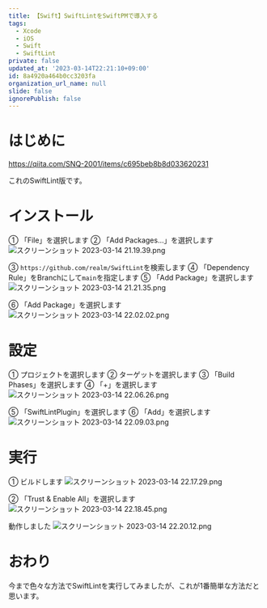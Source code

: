 ```yaml
---
title: 【Swift】SwiftLintをSwiftPMで導入する
tags:
  - Xcode
  - iOS
  - Swift
  - SwiftLint
private: false
updated_at: '2023-03-14T22:21:10+09:00'
id: 8a4920a464b0cc3203fa
organization_url_name: null
slide: false
ignorePublish: false
---
```

# はじめに

https://qiita.com/SNQ-2001/items/c695beb8b8d033620231

これのSwiftLint版です。

# インストール
① 「File」を選択します
② 「Add Packages...」を選択します
![スクリーンショット 2023-03-14 21.19.39.png](https://qiita-image-store.s3.ap-northeast-1.amazonaws.com/0/1745371/44a45d2d-6afc-9301-7070-3a24bee7d6f9.png)

③ `https://github.com/realm/SwiftLint`を検索します
④ 「Dependency Rule」をBranchにして`main`を指定します
⑤ 「Add Package」を選択します
![スクリーンショット 2023-03-14 21.21.35.png](https://qiita-image-store.s3.ap-northeast-1.amazonaws.com/0/1745371/59b15c02-d268-d1ed-6c49-d82d2a09f80c.png)

⑥ 「Add Package」を選択します
![スクリーンショット 2023-03-14 22.02.02.png](https://qiita-image-store.s3.ap-northeast-1.amazonaws.com/0/1745371/27ebb84c-6729-a38f-853a-80a24e89138e.png)

# 設定
① プロジェクトを選択します
② ターゲットを選択します
③ 「Build Phases」を選択します
④ 「+」を選択します
![スクリーンショット 2023-03-14 22.06.26.png](https://qiita-image-store.s3.ap-northeast-1.amazonaws.com/0/1745371/3d539db5-a425-8a91-b9af-69a0838673ce.png)

⑤ 「SwiftLintPlugin」を選択します
⑥ 「Add」を選択します
![スクリーンショット 2023-03-14 22.09.03.png](https://qiita-image-store.s3.ap-northeast-1.amazonaws.com/0/1745371/820039a5-f07e-478e-a2aa-f42644e7a5ff.png)

# 実行
① ビルドします
![スクリーンショット 2023-03-14 22.17.29.png](https://qiita-image-store.s3.ap-northeast-1.amazonaws.com/0/1745371/8da34a9d-9a92-7b25-34a0-8438b1adb857.png)

② 「Trust & Enable All」を選択します
![スクリーンショット 2023-03-14 22.18.45.png](https://qiita-image-store.s3.ap-northeast-1.amazonaws.com/0/1745371/90b59157-5c9c-e71d-fd56-6f00f2013701.png)

動作しました
![スクリーンショット 2023-03-14 22.20.12.png](https://qiita-image-store.s3.ap-northeast-1.amazonaws.com/0/1745371/200501fe-c047-ceed-b504-e88e02e830a2.png)

# おわり
今まで色々な方法でSwiftLintを実行してみましたが、これが1番簡単な方法だと思います。
